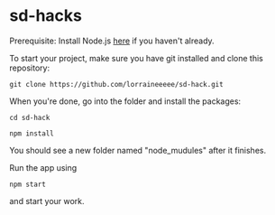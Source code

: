 # sd-hacks
Prerequisite: Install Node.js [here](https://nodejs.org/en/download/package-manager/) if you haven't already.

To start your project, make sure you have git installed and clone this repository:

`git clone https://github.com/lorraineeeee/sd-hack.git`

When you're done, go into the folder and install the packages:

`cd sd-hack`

`npm install`

You should see a new folder named "node_mudules" after it finishes.

Run the app using 

`npm start` 

and start your work.
